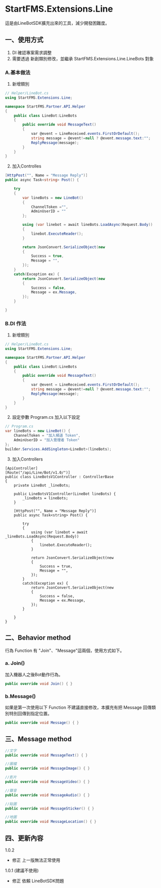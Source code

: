 # StartFMS.Extensions.Line
這是由LineBotSDK擴充出來的工具，減少開發困難度。

## 一、使用方式
1. DI 確認專案需求調整
2. 需要透過 新創類別修改，並繼承 StartFMS.Extensions.Line.LineBots 對象

### A.基本做法
1. 新增類別
```cs
// Helper/LineBot.cs
using StartFMS.Extensions.Line;

namespace StartFMS.Partner.API.Helper
{
    public class LineBot:LineBots
    {
        public override void MessageText()
        {
            var @event = LineReceived.events.FirstOrDefault();
            string message = @event!=null ? @event.message.text:"";
            ReplyMessage(message);
        }
    }
}

```

2. 加入Controlles
```cs
[HttpPost("", Name = "Message Reply")]
public async Task<string> Post() {

	try
	{
		var lineBots = new LineBot()
		{
			ChannelToken ="",
			AdminUserID = ""
		};

		using (var linebot = await lineBots.LoadAsync(Request.Body))
		{
			linebot.ExecuteReader();
		}

		return JsonConvert.SerializeObject(new
		{
			Success = true,
			Message = "",
		});
	}
	catch(Exception ex) {
		return JsonConvert.SerializeObject(new
		{
			Success = false,
			Message = ex.Message,
		});
	}

}
```

### B.DI 作法
1. 新增類別
```cs
// Helper/LineBot.cs
using StartFMS.Extensions.Line;

namespace StartFMS.Partner.API.Helper
{
    public class LineBot:LineBots
    {
        public override void MessageText()
        {
            var @event = LineReceived.events.FirstOrDefault();
            string message = @event!=null ? @event.message.text:"";
            ReplyMessage(message);
        }
    }
}

```

2. 設定參數
Program.cs 加入以下設定

```cs
// Program.cs 
var lineBots = new LineBot() {
    ChannelToken = "加入頻道 Token",
    AdminUserID = "加入管理者 Token"
};
builder.Services.AddSingleton<LineBot>(lineBots);
```

3. 加入Controllers
```
[ApiController]
[Route("/api/Line/Bot/v1.0/")]
public class LineBotsV1Controller : ControllerBase
{
    private LineBot _lineBots;

    public LineBotsV1Controller(LineBot lineBots) {
        _lineBots = lineBots;
    }

    [HttpPost("", Name = "Message Reply")]
    public async Task<string> Post() {

        try
        {
            using (var linebot = await _lineBots.LoadAsync(Request.Body))
            {
                linebot.ExecuteReader();
            }

            return JsonConvert.SerializeObject(new
            {
                Success = true,
                Message = "",
            });
        }
        catch(Exception ex) {
            return JsonConvert.SerializeObject(new
            {
                Success = false,
                Message = ex.Message,
            });
        }

    }
}
```



## 二、Behavior method
行為 Function 有 "Join"、"Message"這兩個，使用方式如下。

### a. Join()
加入機器人之後Bot動作行為。
```cs
public override void Join() { }
```

### b.Message()
如果是第一次使用以下 Function 不建議直接修改，本擴充有把 Message 回傳類別特別回傳到指定位置。
```cs
public override void Message() { }
```

## 三、Message method 
```cs
//文字
public override void MessageText() { }

//圖檔
public override void MessageImage() { }

//影片
public override void MessageVideo() { }

//聲音
public override void MessageAudio() { }

//貼圖
public override void MessageSticker() { }

//地圖
public override void MessageLocation() { }
```


## 四、更新內容
1.0.2
- 修正 上一版無法正常使用

1.0.1 (建議不使用)
- 修正 依賴 LineBotSDK問題
